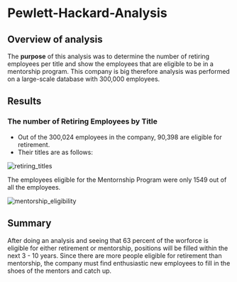 # Pewlett-Hackard-Analysis

## Overview of analysis

The **purpose** of this analysis was to determine the number of retiring employees per title and show the employees that are eligible to be in a mentorship program. This company is big therefore analysis was performed on a large-scale database with 300,000 employees. 

## Results

### **The number of Retiring Employees by Title**

* Out of the 300,024 employees in the company, 90,398 are eligible for retirement. 
* Their titles are as follows:

![retiring_titles](https://user-images.githubusercontent.com/86750935/130372566-2e07ef17-ca54-44c8-972d-367295a219c7.PNG)

The employees eligible for the Mentornship Program were only 1549 out of all the employees.

![mentorship_eligibility](https://user-images.githubusercontent.com/86750935/130372617-a8c3db74-57bd-4ff4-826e-9cd210ece85f.PNG)

## Summary

After doing an analysis and seeing that 63 percent of the worforce is eligible for either retirement or mentorship, positions will be filled within the next 3 - 10 years. Since there are more people eligible for retirement than mentorship, the company must find enthusiastic new employees to fill in the shoes of the mentors and catch up. 
